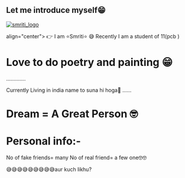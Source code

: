 ## Let me introduce myself😁

[![smriti_logo](https://telegra.ph/file/4c41ee23f57b357769270.jpg)](https://t.me/Be_youself_1)

align="center"> 👉 I am ⭐Smriti⭐ 😅
Recently I am  a student of 11(pcb )
 
# Love to do poetry and painting 😁
.............


Currently Living in india name to suna hi hoga🤩
......

# Dream = A Great Person 🤓


# Personal info:-
No of fake friends= many
No of real friend= a few one🤓🤓



😅😅😅😅😅😅😅😅😅aur kuch likhu?
